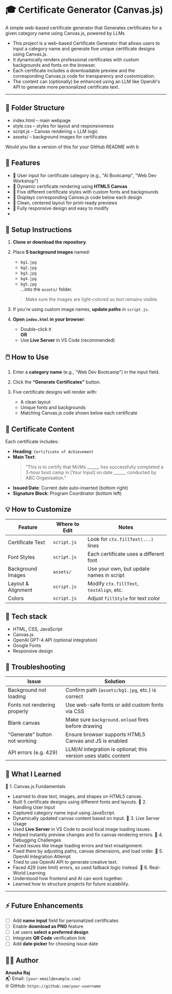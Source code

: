# 🎓 Certificate Generator (Canvas.js)

A simple web-based certificate generator that Generates certificates for a given category name using Canvas.js, powered by LLMs
- This project is a web-based Certificate Generator that allows users to input a category name and generate five unique certificate designs using Canvas.js.
- It dynamically renders professional certificates with custom backgrounds and fonts on the browser.
- Each certificate includes a downloadable preview and the corresponding Canvas.js code for transparency and customization.
- The content can (optionally) be enhanced using an LLM like OpenAI's API to generate more personalized certificate text.
 ---
 ## 📁 Folder Structure
- index.html – main webpage
- style.css – styles for layout and responsiveness
- script.js – Canvas rendering + LLM logic
- assets/ – background images for certificates

Would you like a version of this for your GitHub README with b
 ## 🚀 Features

- 🔹 User input for certificate category (e.g., "AI Bootcamp", "Web Dev Workshop")
- 🔹 Dynamic certificate rendering using **HTML5 Canvas**
- 🔹 Five different certificate styles with custom fonts and backgrounds
- 🔹 Displays corresponding Canvas.js code below each design
- 🔹 Clean, centered layout for print-ready previews
- 🔹 Fully responsive design and easy to modify
- 
## 📁 Setup Instructions

1. **Clone or download the repository**.

2. Place **5 background images** named:
   - `bg1.jpg`
   - `bg2.jpg`
   - `bg3.jpg`
   - `bg4.jpg`
   - `bg5.jpg`  
   ...into the `assets/` folder.

   > Make sure the images are light-colored so text remains visible.

3. If you're using custom image names, **update paths** in `script.js`.

4. **Open `index.html` in your browser**:
   - Double-click it  
   **OR**
   - Use **Live Server** in VS Code (recommended)

## 🖱️ How to Use

1. Enter a **category name** (e.g., "Web Dev Bootcamp") in the input field.

2. Click the **“Generate Certificates”** button.

3. Five certificate designs will render with:
   - A clean layout
   - Unique fonts and backgrounds
   - Matching Canvas.js code shown below each certificate

## 📜 Certificate Content

Each certificate includes:

- **Heading**: `Certificate of Achievement`
- **Main Text**:
  > “This is to certify that Mr/Ms ______ has successfully completed a 3-hour boot camp in [Your Input] on date ______ conducted by ABC Organisation.”
- **Issued Date**: Current date auto-inserted (bottom right)
- **Signature Block**: Program Coordinator (bottom left)

## 💡 How to Customize

| Feature              | Where to Edit   | Notes                                           |
|----------------------|-----------------|-------------------------------------------------|
| Certificate Text     | `script.js`     | Look for `ctx.fillText(...)` lines             |
| Font Styles          | `script.js`     | Each certificate uses a different font         |
| Background Images    | `assets/`       | Use your own, but update names in script       |
| Layout & Alignment   | `script.js`     | Modify `ctx.fillText`, `textAlign`, etc.       |
| Colors               | `script.js`     | Adjust `fillStyle` for text color              |

## 🧰 Tech stack
 
- HTML, CSS, JavaScript
- Canvas.js
- OpenAI GPT-4 API (optional integration)
- Google Fonts
- Responsive design

## 🔧 Troubleshooting

| Issue                          | Solution                                              |
|--------------------------------|-------------------------------------------------------|
| Background not loading         | Confirm path (`assets/bg1.jpg`, etc.) is correct     |
| Fonts not rendering properly   | Use web-safe fonts or add custom fonts via CSS       |
| Blank canvas                   | Make sure `background.onload` fires before drawing   |
| "Generate" button not working  | Ensure browser supports HTML5 Canvas and JS is enabled |
| API errors (e.g. 429)          | LLM/AI integration is optional; this version uses static content |

## 📘 What I Learned

🔹 1. Canvas.js Fundamentals
- Learned to draw text, images, and shapes on HTML5 canvas.
- Built 5 certificate designs using different fonts and layouts.
🔹 2. Handling User Input
- Captured category name input using JavaScript.
- Dynamically updated canvas content based on input.
🔹 3. Live Server Usage
- Used **Live Server** in VS Code to avoid local image loading issues.
- Helped instantly preview changes and fix canvas rendering errors.
🔹 4. Debugging Challenges
- Faced issues like image loading errors and text misalignment.
- Fixed them by adjusting paths, canvas dimensions, and load order.
🔹 5. OpenAI Integration Attempt
- Tried to use OpenAI API to generate creative text.
- Faced 429 (rate limit) errors, so used fallback logic instead.
🔹 6. Real-World Learning
- Understood how frontend and AI can work together.
- Learned how to structure projects for future scalability.

---
## ⚡ Future Enhancements

- [ ] Add **name input** field for personalized certificates
- [ ] Enable **download as PNG** feature
- [ ] Let users **select a preferred design**
- [ ] Integrate **QR Code** verification link
- [ ] Add **date picker** for choosing issue date

## 👩‍💻 Author

**Anusha Raj**  
📬 Email: `[your-email@example.com]`  
🌐 GitHub: `https://github.com/your-username`
